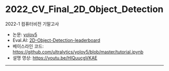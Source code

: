# 2022_CV_Final_2D_Object_Detection
2022-1 컴퓨터비전 기말고사

* 논문: [yolov5](https://pjreddie.com/media/files/papers/yolo_1.pdf) 
* Eval.AI: [2D-Object-Detection-leaderboard](http://203.250.148.128:3088/web/challenges/challenge-page/61/leaderboard/123)
* 베이스라인 코드: https://github.com/ultralytics/yolov5/blob/master/tutorial.ipynb
* 설명 영상: https://youtu.be/HlQuucgVKAE

***   
